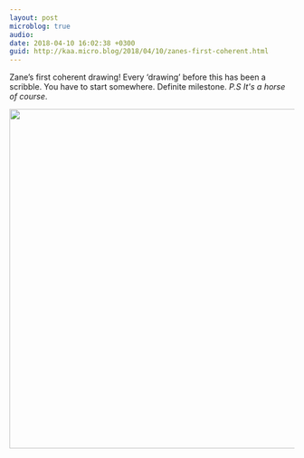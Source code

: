 ```yaml
---
layout: post
microblog: true
audio: 
date: 2018-04-10 16:02:38 +0300
guid: http://kaa.micro.blog/2018/04/10/zanes-first-coherent.html
---
```

Zane’s first coherent drawing! Every ‘drawing’ before this has been a scribble. You have to start somewhere. Definite milestone. _P.S It's a horse of course_.

<img src="http://www.kaa.bz/uploads/2018/c2415c71ef.jpg" width="600" height="600" />
